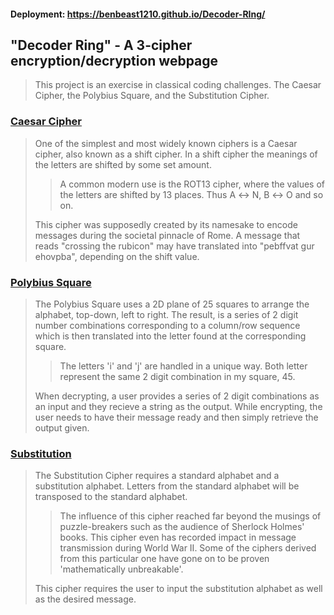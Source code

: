 #### Deployment: https://benbeast1210.github.io/Decoder-RIng/

## "Decoder Ring" - A 3-cipher encryption/decryption webpage

> This project is an exercise in classical coding challenges. The Caesar Cipher, the Polybius Square, and the Substitution Cipher.

### [Caesar Cipher](https://en.wikipedia.org/wiki/Caesar_cipher)

> One of the simplest and most widely known ciphers is a Caesar cipher, also known as a shift cipher. In a shift cipher the meanings of the letters are shifted by some set amount.
>> A common modern use is the ROT13 cipher, where the values of the letters are shifted by 13 places. Thus A ↔ N, B ↔ O and so on.
>
> This cipher was supposedly created by its namesake to encode messages during the societal pinnacle of Rome. A message that reads "crossing the rubicon" 
> may have translated into "pebffvat gur ehovpba", depending on the shift value.

### [Polybius Square](https://en.wikipedia.org/wiki/Polybius_square)

> The Polybius Square uses a 2D plane of 25 squares to arrange the alphabet, top-down, left to right. The result, is a series of 2 digit number combinations corresponding to a column/row sequence which is then translated into the letter found at the corresponding square. 
>> The letters 'i' and 'j' are handled in a unique way. Both letter represent the same 2 digit combination in my square, 45. 
>
> When decrypting, a user provides a series of 2 digit combinations as an input and they recieve a string as the output. While encrypting, the user needs to have their message ready and then simply retrieve the output given. 

### [Substitution](https://en.wikipedia.org/wiki/Substitution_cipher)

> The Substitution Cipher requires a standard alphabet and a substitution alphabet. Letters from the standard alphabet will be transposed to the standard alphabet.
>> The influence of this cipher reached far beyond the musings of puzzle-breakers such as the audience of Sherlock Holmes' books. This cipher even has recorded impact in message transmission during World War II. Some of the ciphers derived from this particular one have gone on to be proven 'mathematically unbreakable'.
>
> This cipher requires the user to input the substitution alphabet as well as the desired message. 
